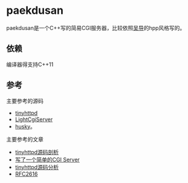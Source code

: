 # paekdusan
paekdusan是一个C++写的简易CGI服务器，比较依照[吴导](https://github.com/yanyiwu)的hpp风格写的。

## 依赖
编译器得支持C++11

## 参考
主要参考的源码

- [tinyhttpd](http://sourceforge.net/projects/tinyhttpd/)
- [LightCgiServer](https://github.com/imyouxia/LightCgiServer)
- [husky](https://github.com/yanyiwu/husky)。

主要参考的文章

- [tinyhttpd源码剖析](http://armsword.com/2014/10/29/tinyhttpd-code-analyse/)
- [写了一个简单的CGI Server](http://armsword.com/2014/05/18/light-cgi-server/)
- [tinyhttpd源码分析](http://blog.sina.com.cn/s/blog_a5191b5c0102v9yr.html)
- [RFC2616](http://www.ietf.org/rfc/rfc2616.txt)

